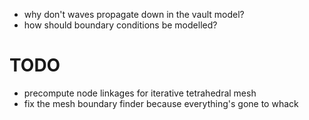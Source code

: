 * why don't waves propagate down in the vault model?
* how should boundary conditions be modelled?

TODO
====
* precompute node linkages for iterative tetrahedral mesh
* fix the mesh boundary finder because everything's gone to whack

